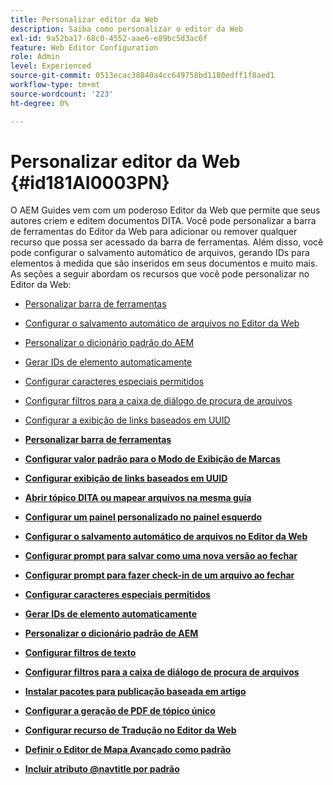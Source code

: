 ```yaml
---
title: Personalizar editor da Web
description: Saiba como personalizar o editor da Web
exl-id: 9a52ba17-68c0-4552-aae6-e89bc5d3ac6f
feature: Web Editor Configuration
role: Admin
level: Experienced
source-git-commit: 0513ecac38840a4cc649758bd1180edff1f8aed1
workflow-type: tm+mt
source-wordcount: '223'
ht-degree: 0%

---
```


# Personalizar editor da Web {#id181AI0003PN}

O AEM Guides vem com um poderoso Editor da Web que permite que seus autores criem e editem documentos DITA. Você pode personalizar a barra de ferramentas do Editor da Web para adicionar ou remover qualquer recurso que possa ser acessado da barra de ferramentas. Além disso, você pode configurar o salvamento automático de arquivos, gerando IDs para elementos à medida que são inseridos em seus documentos e muito mais. As seções a seguir abordam os recursos que você pode personalizar no Editor da Web:

- [Personalizar barra de ferramentas](conf-web-editor-customize-toolbar.md#)
- [Configurar o salvamento automático de arquivos no Editor da Web](auto-save-in-editor.md#)
- [Personalizar o dicionário padrão do AEM](customize-aem-custom-dictionary.md#)
- [Gerar IDs de elemento automaticamente](auto-generate-ids.md#)
- [Configurar caracteres especiais permitidos](conf-special-chars.md#)
- [Configurar filtros para a caixa de diálogo de procura de arquivos](conf-custom-file-filters.md#)
- [Configurar a exibição de links baseados em UUID](conf-uuid-based-links.md#)

- **[Personalizar barra de ferramentas](conf-web-editor-customize-toolbar.md)**

- **[Configurar valor padrão para o Modo de Exibição de Marcas](configure-default-value-tags-view.md)**

- **[Configurar exibição de links baseados em UUID](conf-uuid-based-links.md)**

- **[Abrir tópico DITA ou mapear arquivos na mesma guia](open-dita-files-same-tab.md)**

- **[Configurar um painel personalizado no painel esquerdo](configure-custom-panel.md)**

- **[Configurar o salvamento automático de arquivos no Editor da Web](auto-save-in-editor.md)**

- **[Configurar prompt para salvar como uma nova versão ao fechar](conf-save-as-new-version-close.md)**

- **[Configurar prompt para fazer check-in de um arquivo ao fechar](conf-checkin-file-close.md)**

- **[Configurar caracteres especiais permitidos](conf-special-chars.md)**

- **[Gerar IDs de elemento automaticamente](auto-generate-ids.md)**

- **[Personalizar o dicionário padrão de AEM](customize-aem-custom-dictionary.md)**

- **[Configurar filtros de texto](config-text-filters.md)**

- **[Configurar filtros para a caixa de diálogo de procura de arquivos](conf-custom-file-filters.md)**

- **[Instalar pacotes para publicação baseada em artigo](configure-article-based-publishing.md)**

- **[Configurar a geração de PDF de tópico único](conf-pdf-generation-dita-ot.md)**

- **[Configurar recurso de Tradução no Editor da Web](conf-translation-web-editor.md)**

- **[Definir o Editor de Mapa Avançado como padrão](conf-map-editor.md)**

- **[Incluir atributo @navtitle por padrão](auto-add-navtitle.md)**
